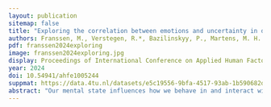 ```yaml
---
layout: publication
sitemap: false
title: "Exploring the correlation between emotions and uncertainty in daily travel"
authors: Franssen, M., Verstegen, R.*, Bazilinskyy, P., Martens, M. H.
pdf: franssen2024exploring
image: franssen2024exploring.jpg
display: Proceedings of International Conference on Applied Human Factors and Ergonomics (AHFE). Nice, France
year: 2024
doi: 10.54941/ahfe1005244
suppmat: https://data.4tu.nl/datasets/e5c19556-9bfa-4517-93ab-1b590682d75a/1
abstract: "Our mental state influences how we behave in and interact with the everyday world. Both uncertainty and emotions can alter our mental state and, thus, our behaviour. Although the relationship between uncertainty and emotions has been studied, research into this relationship in the context of daily travel is lacking. Emotions may influence uncertainty, just like uncertainty could trigger emotional responses. In this paper, a study is presented that explores the relationship between uncertainty and emotional states in the context of daily travel. Using a diary study method with 25 participants, emotions and uncertainty that are experienced during daily travel while using multiple modes of transport, were tracked for a period of 14 days. Diary studies allowed us to gain detailed insights and reflections on the emotions and uncertainty that participants experienced during their day-to-day travels. The diary allowed the participants to record their time-sensitive experiences in their relevant context over a longer period. These daily logs were made by the participants in the m-Path application. Participants logged their daily transportation modes, their emotions using the Geneva Emotion Wheel, and the uncertainty that they experienced while travelling. Results show that emotions and uncertainty influence one another simultaneously, with no clear causality. Specifically, this study observed a significant correlation between negative valence emotions (disappointment and fear) and uncertainty, which emphasises the importance of uncertainty and the management of negative valence emotions in travel experiences."
---
```


